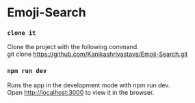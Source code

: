 # Emoji-Search

### `clone it`

Clone the project with the following command. <br>
git clone https://github.com/Kanikashrivastava/Emoji-Search.git

### `npm run dev`

Runs the app in the development mode with npm run dev.<br>
Open [http://localhost:3000](http://localhost:3000) to view it in the browser.
